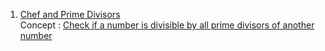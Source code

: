 
1) [Chef and Prime Divisors](https://www.codechef.com/problems/CHAPD?tab=statement)  
   Concept : [Check if a number is divisible by all prime divisors of another number](https://www.geeksforgeeks.org/check-number-divisible-prime-divisors-another-number/)
